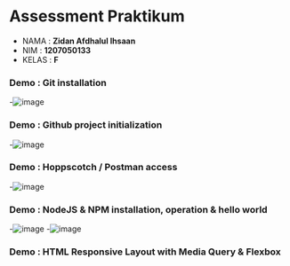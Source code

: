 # Assessment Praktikum
- NAMA : **Zidan Afdhalul Ihsaan**
- NIM : **1207050133**
- KELAS : **F**

### Demo : Git installation
-![image](https://user-images.githubusercontent.com/112912912/209939547-263b9a4b-61de-4e2e-b598-e5d414a2b09f.png)

### Demo : Github project initialization
-![image](https://user-images.githubusercontent.com/112912912/209939764-1d6b9619-4e5b-4d99-a18c-821f5b2232b4.png)

### Demo : Hoppscotch / Postman access
-![image](https://user-images.githubusercontent.com/112912912/209940537-d8038c2a-2a99-4abe-a4bf-e4d9ee5ccf97.png)

### Demo : NodeJS & NPM installation, operation & hello world
-![image](https://user-images.githubusercontent.com/112912912/209941265-6d3a4026-8707-4faa-9cfa-e0445643a1cd.png)
-![image](https://user-images.githubusercontent.com/112912912/209941276-7457e1fb-a6cf-47f8-a2c3-1030c0458b8d.png)

### Demo : HTML Responsive Layout with Media Query & Flexbox
